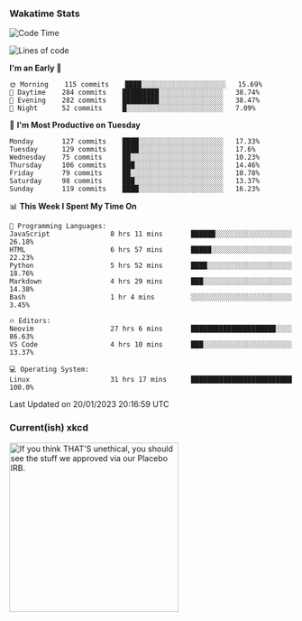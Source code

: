 ### Wakatime Stats
<!--START_SECTION:waka-->
![Code Time](http://img.shields.io/badge/Code%20Time-1%2C367%20hrs%2045%20mins-blue)

![Lines of code](https://img.shields.io/badge/From%20Hello%20World%20I%27ve%20Written-357%20Thousand%20lines%20of%20code-blue)

**I'm an Early 🐤** 

```text
🌞 Morning    115 commits    ████░░░░░░░░░░░░░░░░░░░░░   15.69% 
🌆 Daytime    284 commits    █████████░░░░░░░░░░░░░░░░   38.74% 
🌃 Evening    282 commits    █████████░░░░░░░░░░░░░░░░   38.47% 
🌙 Night      52 commits     █░░░░░░░░░░░░░░░░░░░░░░░░   7.09%

```
📅 **I'm Most Productive on Tuesday** 

```text
Monday       127 commits    ████░░░░░░░░░░░░░░░░░░░░░   17.33% 
Tuesday      129 commits    ████░░░░░░░░░░░░░░░░░░░░░   17.6% 
Wednesday    75 commits     ██░░░░░░░░░░░░░░░░░░░░░░░   10.23% 
Thursday     106 commits    ███░░░░░░░░░░░░░░░░░░░░░░   14.46% 
Friday       79 commits     ██░░░░░░░░░░░░░░░░░░░░░░░   10.78% 
Saturday     98 commits     ███░░░░░░░░░░░░░░░░░░░░░░   13.37% 
Sunday       119 commits    ████░░░░░░░░░░░░░░░░░░░░░   16.23%

```


📊 **This Week I Spent My Time On** 

```text
💬 Programming Languages: 
JavaScript               8 hrs 11 mins       ██████░░░░░░░░░░░░░░░░░░░   26.18% 
HTML                     6 hrs 57 mins       █████░░░░░░░░░░░░░░░░░░░░   22.23% 
Python                   5 hrs 52 mins       ████░░░░░░░░░░░░░░░░░░░░░   18.76% 
Markdown                 4 hrs 29 mins       ███░░░░░░░░░░░░░░░░░░░░░░   14.38% 
Bash                     1 hr 4 mins         ░░░░░░░░░░░░░░░░░░░░░░░░░   3.45%

🔥 Editors: 
Neovim                   27 hrs 6 mins       █████████████████████░░░░   86.63% 
VS Code                  4 hrs 10 mins       ███░░░░░░░░░░░░░░░░░░░░░░   13.37%

💻 Operating System: 
Linux                    31 hrs 17 mins      █████████████████████████   100.0%

```


 Last Updated on 20/01/2023 20:16:59 UTC
<!--END_SECTION:waka-->

### Current(ish) xkcd
<a id="xkcd-a" title="If you think THAT'S unethical, you should see the stuff we approved via our Placebo IRB." href="https://www.xkcd.com" target="_blank">
        <img align="center" id="xkcd-img" src="https://imgs.xkcd.com/comics/methodology_trial.png" alt="If you think THAT'S unethical, you should see the stuff we approved via our Placebo IRB." height=300 />
</a>
